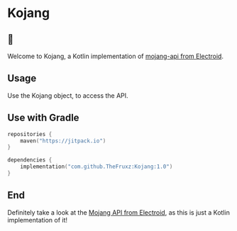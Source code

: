 # Kojang
## 👋

Welcome to Kojang, a Kotlin implementation of [mojang-api from Electroid](https://github.com/Electroid/mojang-api).

## Usage

Use the Kojang object, to access the API.

## Use with Gradle

```kotlin
repositories {
    maven("https://jitpack.io")
}
```

```kotlin
dependencies {
    implementation("com.github.TheFruxz:Kojang:1.0")
}
```

## End

Definitely take a look at the [Mojang API from Electroid](https://github.com/Electroid/mojang-api), as this is just a Kotlin implementation of it!
